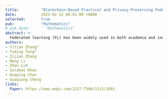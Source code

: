 ```yaml
---
title:          "Blockchain-Based Practical and Privacy-Preserving Federated Learning with Verifiable Fairness"
date:           2023-02-22 00:01:00 +0800
selected:       true
pub:            "Mathematics"
# pub_date:       "Mathematics"
abstract: >-
  Federated learning (FL) has been widely used in both academia and industry all around the world. FL has advantages from the perspective of data security, data diversity, real-time continual learning, hardware efficiency, etc. However, it brings new privacy challenges, such as membership inference attacks and data poisoning attacks, when parts of participants are not assumed to be fully honest. Moreover, selfish participants can obtain others’ collaborative data but do not contribute their real local data or even provide fake data. This violates the fairness of FL schemes. Therefore, advanced privacy and fairness techniques have been integrated into FL schemes including blockchain, differential privacy, zero-knowledge proof, etc. However, most of the existing works still have room to enhance the practicality due to our exploration. In this paper, we propose a Blockchain-based Pseudorandom Number Generation (BPNG) protocol based on Verifiable Random Functions (VRFs) to guarantee the fairness for FL schemes. Next, we further propose a Gradient Random Noise Addition (GRNA) protocol based on differential privacy and zero-knowledge proofs to protect data privacy for FL schemes. Finally, we implement both two protocols on Hyperledger Fabric and analyze their performance. Simulation experiments show that the average time that proof generation takes is 18.993 s and the average time of on-chain verification is 2.27 s under our experimental environment settings, which means the scheme is practical in reality.
authors:
- Yitian Zhang*
- Yuming Tang*
- Zijian Zhang
- Meng Li
- Zhen Li#
- Salabat Khan
- Huaping Chen
- Guoqiang Cheng
links:
  Paper: https://www.mdpi.com/2227-7390/11/5/1091
---
```

